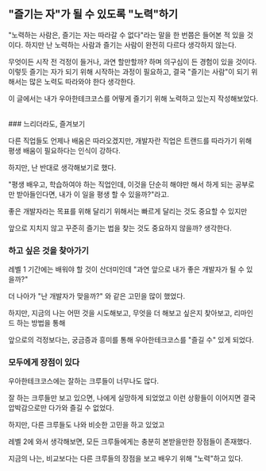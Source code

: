## "즐기는 자"가 될 수 있도록 "노력"하기

"노력하는 사람은, 즐기는 자는 따라갈 수 없다"라는 말을 한 번쯤은 들어본 적 있을 것이다.
하지만 난 노력하는 사람과 즐기는 사람이 완전히 다르다 생각하지 않는다.

무엇이든 시작 전 걱정이 들거나, 과연 할만할까? 하며 의구심이 든 경험이 있을 것이다.<br>
이렇듯 즐기는 자가 되기 위해 시작하는 과정이 필요하고, 결국 "즐기는 사람"이 되기 위해서는 많은 노력도 따라와야 한다 생각한다.

이 글에서는 내가 우아한테크코스를 어떻게 즐기기 위해 노력하고 있는지 작성해보았다.

<br>
### 느리더라도, 즐겨보기

다른 직업들도 언제나 배움은 따라오겠지만, 개발자란 직업은 트랜드를 따라가기 위해 평생 배움이 필요하다는 인식이 강하다.

하지만, 난 반대로 생각해보기로 했다.

"평생 배우고, 학습하여야 하는 직업인데, 이것을 단순히 해야만 해서 하게 되는 공부로만 받아들인다면, 내가 이 일을 평생 할 수 있을까?"라고.

좋은 개발자라는 목표를 위해 달리기 위해서는 빠르게 달리는 것도 중요할 수 있지만

앞으로 지치지 않고 꾸준히 즐기는 법을 찾는 것도 중요하지 않을까? 생각한다.

### 하고 싶은 것을 찾아가기

레벨 1 기간에는 배워야 할 것이 산더미인데 "과연 앞으로 내가 좋은 개발자가 될 수 있을까?"

더 나아가 "난 개발자가 맞을까?" 와 같은 고민을 많이 했었다.

하지만, 지금의 나는 어떤 것을 시도해보고, 무엇을 더 해보고 싶은지 찾아보고, 리마인드 하는 방법을 통해

앞으로의 걱정보다는, 궁금증과 흥미를 통해 우아한테크코스를 "즐길 수" 있게 되었다.

### 모두에게 장점이 있다

우아한테크코스에는 잘하는 크루들이 너무나도 많다.

잘 하는 크루들만 보고 있으면, 나에게 실망하게 되었었고 이런 상황들이 이어지면 결국 압박감으로만 다가와 즐길 수 없었다.

하지만, 다른 크루들도 나와 비슷한 고민을 하고 있었고

레벨 2에 와서 생각해보면, 모든 크루들에게는 충분히 본받을만한 장점들이 존재했다.

지금의 나는, 비교보다는 다른 크루들의 장점을 보고 배우기 위해 "노력"하고 있다.

